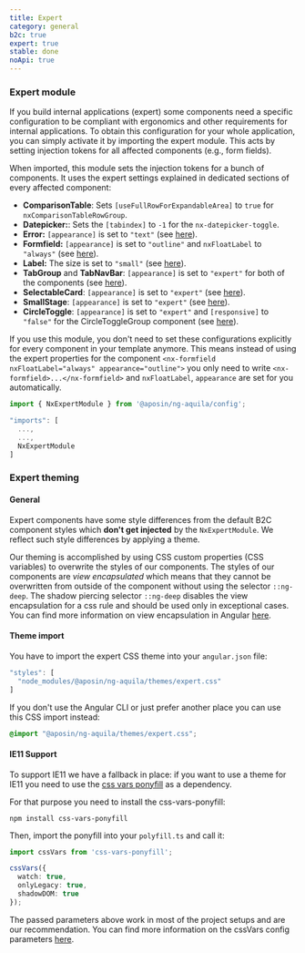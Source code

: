 ```yaml
---
title: Expert
category: general
b2c: true
expert: true
stable: done
noApi: true
---
```


### Expert module

If you build internal applications (expert) some components need a specific configuration to be compliant with ergonomics and other requirements for internal applications. To obtain this configuration for your whole application, you can simply activate it by importing the expert module. This acts by setting injection tokens for all affected components (e.g., form fields).

When imported, this module sets the injection tokens for a bunch of components. It uses the expert settings explained in dedicated sections of every affected component:

- **ComparisonTable**: Sets `[useFullRowForExpandableArea]` to `true` for `nxComparisonTableRowGroup`.
- **Datepicker:**: Sets the `[tabindex]` to `-1` for the `nx-datepicker-toggle`.
- **Error:** `[appearance]` is set to `"text"` (see [here](./documentation/base/overview#error)).
- **Formfield:** `[appearance]` is set to `"outline"` and `nxFloatLabel` to `"always"` (see [here](./documentation/formfield/overview#expert%253A-appearance)).
- **Label:** The size is set to `"small"` (see [here](./documentation/base/overview#label)).
- **TabGroup** and **TabNavBar**: `[appearance]` is set to `"expert"` for both of the components (see [here](./documentation/tabs/overview#expert%253A-appearance)).
- **SelectableCard**: `[appearance]` is set to `"expert"` (see [here](./documentation/card/overview#expert%253A-appearance)).
- **SmallStage**: `[appearance]` is set to `"expert"` (see [here](./documentation/small-stage/overview#expert-specifics)).
- **CircleToggle**: `[appearance]` is set to `"expert"` and `[responsive]` to `"false"` for the CircleToggleGroup component (see [here](./documentation/circle-toggle/overview#expert%253A-appearance)).

If you use this module, you don't need to set these configurations explicitly for every component in your template anymore. This means instead of using the expert properties for the component `<nx-formfield nxFloatLabel="always" appearance="outline">` you only need to write `<nx-formfield>...</nx-formfield>` and `nxFloatLabel`, `appearance` are set for you automatically.

```ts
import { NxExpertModule } from '@aposin/ng-aquila/config';
```

```ts
"imports": [
  ...,
  ...,
  NxExpertModule
]
```
### Expert theming
#### General

Expert components have some style differences from the default B2C component styles which **don't get injected** by the `NxExpertModule`. We reflect such style differences by applying a theme.

Our theming is accomplished by using CSS custom properties (CSS variables) to overwrite the styles of our components. The styles of our components are *view encapsulated* which means that they cannot be overwritten from outside of the component without using the selector `::ng-deep`. The shadow piercing selector `::ng-deep` disables the view encapsulation for a css rule and should be used only in exceptional cases. You can find more information on view encapsulation in Angular [here](https://angular.io/guide/component-styles#view-encapsulation).

#### Theme import
You have to import the expert CSS theme into your `angular.json` file:
```ts
"styles": [
  "node_modules/@aposin/ng-aquila/themes/expert.css"
]
```

If you don't use the Angular CLI or just prefer another place you can use this CSS import instead:

```css
@import "@aposin/ng-aquila/themes/expert.css";
```

#### IE11 Support
To support IE11 we have a fallback in place: if you want to use a theme for IE11 you need to use the [css vars ponyfill](https://github.com/jhildenbiddle/css-vars-ponyfill/)
as a dependency.

For that purpose you need to install the css-vars-ponyfill:

```
npm install css-vars-ponyfill
```

Then, import the ponyfill into your `polyfill.ts` and call it:

```ts
import cssVars from 'css-vars-ponyfill';

cssVars({
  watch: true,
  onlyLegacy: true,
  shadowDOM: true
});
```

The passed parameters above work in most of the project setups and are our recommendation. You can find more information on the cssVars config parameters [here](https://jhildenbiddle.github.io/css-vars-ponyfill/#/?id=options).
